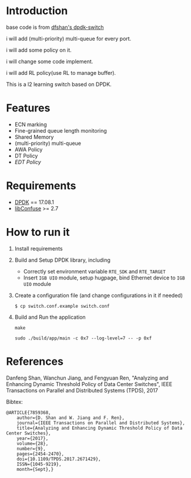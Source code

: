 # Introduction
base code is from [dfshan's dpdk-switch](https://github.com/dfshan/dpdk-switch)

i will add (multi-priority) multi-queue for every port.

i will add some policy on it.

i will change some code implement.

i will add RL policy(use RL to manage buffer).

This is a l2 learning switch based on DPDK.

# Features
* ECN marking
* Fine-grained queue length monitoring
* Shared Memory
* (multi-priority) multi-queue
* AWA Policy
* DT Policy
* *EDT Policy*

# Requirements
* [DPDK](http://dpdk.org/) == 17.08.1
* [libConfuse](https://github.com/martinh/libconfuse) >= 2.7

# How to run it
1. Install requirements
1. Build and Setup DPDK library, including
    * Correctly set environment variable `RTE_SDK` and `RTE_TARGET`
    * Insert `IGB UIO` module, setup hugpage, bind Ethernet device to `IGB UIO` module

1. Create a configuration file (and change configurations in it if needed)

    ``$ cp switch.conf.example switch.conf``

1. Build and Run the application

    ``make``

    ``sudo ./build/app/main -c 0x7 --log-level=7 -- -p 0xf``

# References

Danfeng Shan, Wanchun Jiang, and Fengyuan Ren, "Analyzing and Enhancing Dynamic Threshold Policy of Data Center Switches", IEEE Transactions on Parallel and Distributed Systems (TPDS), 2017

Bibtex:

    @ARTICLE{7859368,
        author={D. Shan and W. Jiang and F. Ren},
        journal={IEEE Transactions on Parallel and Distributed Systems},
        title={Analyzing and Enhancing Dynamic Threshold Policy of Data Center Switches},
        year={2017},
        volume={28},
        number={9},
        pages={2454-2470},
        doi={10.1109/TPDS.2017.2671429},
        ISSN={1045-9219},
        month={Sept},}
